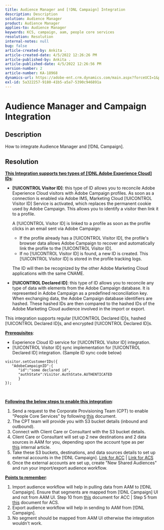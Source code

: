 ```yaml
---
title: Audience Manager and [!DNL Campaign] Integration
description: Description
solution: Audience Manager
product: Audience Manager
applies-to: Audience Manager
keywords: KCS, campaign, aam, people core services
resolution: Resolution
internal-notes: null
bug: false
article-created-by: Ankita .
article-created-date: 4/5/2022 12:26:26 PM
article-published-by: Ankita .
article-published-date: 4/5/2022 12:26:56 PM
version-number: 2
article-number: KA-18968
dynamics-url: https://adobe-ent.crm.dynamics.com/main.aspx?forceUCI=1&pagetype=entityrecord&etn=knowledgearticle&id=487bc498-dbb4-ec11-983f-000d3a5d0e57
exl-id: 5a322257-9180-41b5-a5a7-5390c946891a
---
```

# Audience Manager and Campaign Integration

## Description

How to integrate Audience Manager and [!DNL Campaign].

## Resolution




<u><b>This&nbsp;Integration supports two types of [!DNL Adobe Experience Cloud] IDs</b></u>:

- <b>[!UICONTROL Visitor ID]</b>: this type of ID allows you to reconcile Adobe Experience Cloud visitors with Adobe Campaign profiles. As soon as a connection is enabled via Adobe IMS, Marketing Cloud [!UICONTROL Visitor ID] Service is activated, which replaces the permanent cookie used by Adobe Campaign. This allows you to identify a visitor then link it to a profile.



   A [!UICONTROL Visitor ID] is linked to a profile as soon as the profile clicks in an email sent via Adobe Campaign:

   - If the profile already has a [!UICONTROL Visitor ID], the profile's browser data allows Adobe Campaign to recover and automatically link the profile to the [!UICONTROL Visitor ID].
   - If no [!UICONTROL Visitor ID] is found, a new ID is created. This [!UICONTROL Visitor ID] is stored in the profile tracking logs.

   The ID will then be recognized by the other Adobe Marketing Cloud applications with the same CNAME.
- <b>[!UICONTROL Declared ID]</b>: this type of ID allows you to reconcile any type of data with elements from the Adobe Campaign database. It is represented in Adobe Campaign as a predefined reconciliation key. When exchanging data, the Adobe Campaign database identifiers are hashed. These hashed IDs are then compared to the hashed IDs of the Adobe Marketing Cloud audience involved in the import or export.


This integration supports regular [!UICONTROL Declared ID]s, hashed [!UICONTROL Declared ID]s, and encrypted [!UICONTROL Declared ID]s.

<u><b>Prerequisites</b></u>:

- Experience Cloud ID service for [!UICONTROL Visitor ID] integration.
- [!UICONTROL Visitor ID] sync implementation for [!UICONTROL Declared ID] integration. (Sample ID sync code below)&#x200B;
```
visitor.setCustomerIDs({
   "AdobeCampaignID":{
      "id":"some declared id",
      "authState":Visitor.AuthState.AUTHENTICATED
      }
});
```
&#x200B;&#x200B;&#x200B;&#x200B;&#x200B;&#x200B;&#x200B;

<u><b>Following the below steps to enable this integration</b></u>:

1. Send a request to the Corporate Provisioning Team (CPT) to enable "People Core Services" by following [this](https://adobe-ent.crm.dynamics.com/main.aspx?appid=c8f3a4cd-a068-e911-a957-000d3a34e00b&amp;pagetype=entityrecord&amp;etn=knowledgearticle&amp;id=d2a266a4-b3a9-ec11-983f-000d3a349e63) document.
2. The CPT team will provide you with S3 bucket details (inbound and outbound).
3. Connect with Client Care or Consultant with the S3 bucket details.
4. Client Care or Consultant will set up 2 new destinations and 2 data sources in AAM for you, depending upon the account type as per [this](https://wiki.corp.adobe.com/pages/viewpage.action?pageId=1061261145) internal article.
5. Take these S3 buckets, destinations, and data sources details to set up external accounts in the [!DNL Campaign]. [Link for ACC](https://experienceleague.adobe.com/docs/experience-cloud-kcs/kbarticles/KA-16470.html?lang=es-ES) | [Link for ACS](https://experienceleague.adobe.com/docs/campaign-standard/using/integrating-with-adobe-cloud/working-with-campaign-and-audience-manager-or-people-core-service/sharing-audiences-with-audience-manager-or-people-core-service.html?lang=en)
6. Once the external accounts are set up, create "New Shared Audiences" and run your import/export audience workflow.


<u><b>Points to remember</b></u>:

1. Import audience workflow will help in pulling data from AAM to [!DNL Campaign]. Ensure that segments are mapped from [!DNL Campaign] UI and not from AAM UI. Step 10 from [this](https://experienceleague.adobe.com/docs/experience-cloud-kcs/kbarticles/KA-16470.html?lang=es-ES) document for ACC | Step 5 from [this](https://experienceleague.adobe.com/docs/campaign-standard/using/integrating-with-adobe-cloud/working-with-campaign-and-audience-manager-or-people-core-service/sharing-audiences-with-audience-manager-or-people-core-service.html?lang=en) document for ACS.
2. Export audience workflow will help in sending to AAM from [!DNL Campaign].
3. No segment should be mapped from AAM UI otherwise the integration wouldn't work.
